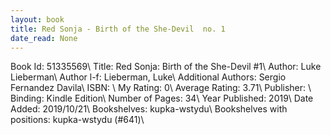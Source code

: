 ```yaml
---
layout: book
title: Red Sonja - Birth of the She-Devil  no. 1
date_read: None
---
```


Book Id: 51335569\ 
Title: Red Sonja: Birth of the She-Devil #1\ 
Author: Luke Lieberman\ 
Author l-f: Lieberman, Luke\ 
Additional Authors: Sergio Fernandez Davila\ 
ISBN: \ 
My Rating: 0\ 
Average Rating: 3.71\ 
Publisher: \ 
Binding: Kindle Edition\ 
Number of Pages: 34\ 
Year Published: 2019\ 
Date Added: 2019/10/21\ 
Bookshelves: kupka-wstydu\ 
Bookshelves with positions: kupka-wstydu (#641)\ 

